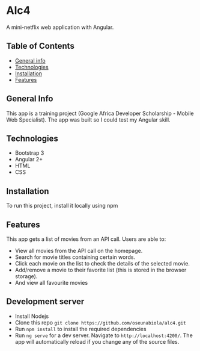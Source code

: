 # Alc4

A mini-netflix web application with Angular.

## Table of Contents
* [General info](#general-info)
* [Technologies](#technologies)
* [Installation](#installation)
* [Features](#features)

## General Info
This app is a training project (Google Africa Developer Scholarship - Mobile Web Specialist). The app was built so I could test my Angular skill.

## Technologies
* Bootstrap 3
* Angular 2+
* HTML
* CSS

## Installation
To run this project, install it locally using npm

## Features
This app gets a list of movies from an API call. Users are able to:
* View all movies from the API call on the homepage.
* Search for movie titles containing certain words.
* Click each movie on the list to check the details of the selected movie.
* Add/remove a movie to their favorite list (this is stored in the browser storage).
* And view all favourite movies 

## Development server

* Install Nodejs
* Clone this repo ```git clone https://github.com/oseunabiola/alc4.git```
* Run ```npm install``` to install the required dependencies
* Run ```ng serve``` for a dev server. Navigate to ```http://localhost:4200/```. The app will automatically reload if you change any of the source files.